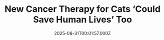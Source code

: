 ---
title: "New Cancer Therapy for Cats ‘Could Save Human Lives’ Too"
date: 2025-08-31T00:01:57.000Z
category: Human Kindness
externalLink: "https://www.goodnewsnetwork.org/new-cancer-therapy-for-cats-could-save-human-lives-too/"
image: ""
excerpt: "A new targeted treatment for cats with head and neck cancers may also help save human lives in the future, say scientists. The first-ever clinical trial of the therapy found that more than a third of felines who received treatment (35%) had their disease controlled with minimal side effects. And the drug will likely be […] The post New Cancer…"
---